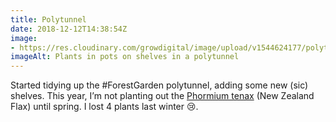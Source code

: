 ```yaml
---
title: Polytunnel
date: 2018-12-12T14:38:54Z
image: 
- https://res.cloudinary.com/growdigital/image/upload/v1544624177/polytunnel-0EA9BAFD.jpg
imageAlt: Plants in pots on shelves in a polytunnel
---
```


Started tidying up the #ForestGarden polytunnel, adding some new (sic) shelves. This year, I’m not planting out the [Phormium tenax](https://pfaf.org/user/plant.aspx?latinname=Phormium+tenax) (New Zealand Flax) until spring. I lost 4 plants last winter 😢.
